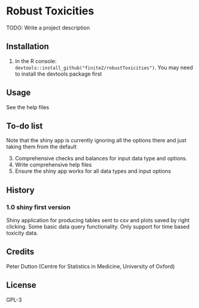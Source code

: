 # Robust Toxicities #

TODO: Write a project description

## Installation ##

1. In the R console: `devtools::install_github("finite2/robustToxicities")`. You may need to install the devtools package first

## Usage ##

See the help files

## To-do list ##

Note that the shiny app is currently ignoring all the options there and just taking them from the default

3. Comprehensive checks and balances for input data type and options.
4. Write comprehensive help files
5.  Ensure the shiny app works for all data types and input options

## History ##

### 1.0 shiny first version ###
Shiny application for producing tables sent to csv and plots saved by right clicking. Some basic data query functionality. Only support for time based toxicity data. 

## Credits ##

Peter Dutton (Centre for Statistics in Medicine, University of Oxford)

## License ##

GPL-3